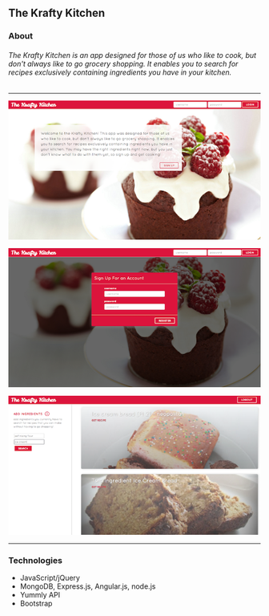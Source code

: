 ## The Krafty Kitchen

### About

###### The Krafty Kitchen is an app designed for those of us who like to cook, but don't always like to go grocery shopping. It enables you to search for recipes exclusively containing ingredients you have in your kitchen.
---
![index](public/images/readme_images/index.png)

![signup](public/images/readme_images/signup.png)

![search](public/images/readme_images/search.png)

---

### Technologies
* JavaScript/jQuery
* MongoDB, Express.js, Angular.js, node.js
* Yummly API
* Bootstrap
